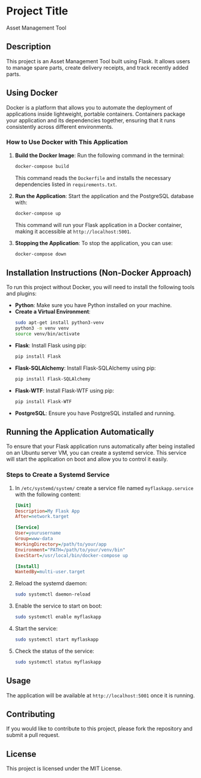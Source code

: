 # Project Title
Asset Management Tool

## Description
This project is an Asset Management Tool built using Flask. It allows users to manage spare parts, create delivery receipts, and track recently added parts.

## Using Docker
Docker is a platform that allows you to automate the deployment of applications inside lightweight, portable containers. Containers package your application and its dependencies together, ensuring that it runs consistently across different environments.


### How to Use Docker with This Application
1. **Build the Docker Image**: Run the following command in the terminal:
   ```bash
   docker-compose build
   ```
   This command reads the `Dockerfile` and installs the necessary dependencies listed in `requirements.txt`.

2. **Run the Application**: Start the application and the PostgreSQL database with:
   ```bash
   docker-compose up
   ```
   This command will run your Flask application in a Docker container, making it accessible at `http://localhost:5001`.

3. **Stopping the Application**: To stop the application, you can use:
   ```bash
   docker-compose down
   ```

## Installation Instructions (Non-Docker Approach)
To run this project without Docker, you will need to install the following tools and plugins:

- **Python**: Make sure you have Python installed on your machine.
- **Create a Virtual Environment**:
  ```bash
  sudo apt-get install python3-venv
  python3 -m venv venv
  source venv/bin/activate
  ```
- **Flask**: Install Flask using pip:
  ```bash
  pip install Flask
  ```
- **Flask-SQLAlchemy**: Install Flask-SQLAlchemy using pip:
  ```bash
  pip install Flask-SQLAlchemy
  ```
- **Flask-WTF**: Install Flask-WTF using pip:
  ```bash
  pip install Flask-WTF
  ```
- **PostgreSQL**: Ensure you have PostgreSQL installed and running.

## Running the Application Automatically
To ensure that your Flask application runs automatically after being installed on an Ubuntu server VM, you can create a systemd service. This service will start the application on boot and allow you to control it easily.

### Steps to Create a Systemd Service
1. In `/etc/systemd/system/` create a service file named `myflaskapp.service`  with the following content:
   ```ini
   [Unit]
   Description=My Flask App
   After=network.target

   [Service]
   User=yourusername
   Group=www-data
   WorkingDirectory=/path/to/your/app
   Environment="PATH=/path/to/your/venv/bin"
   ExecStart=/usr/local/bin/docker-compose up

   [Install]
   WantedBy=multi-user.target
   ```

2. Reload the systemd daemon:
   ```bash
   sudo systemctl daemon-reload
   ```

3. Enable the service to start on boot:
   ```bash
   sudo systemctl enable myflaskapp
   ```

4. Start the service:
   ```bash
   sudo systemctl start myflaskapp
   ```

5. Check the status of the service:
   ```bash
   sudo systemctl status myflaskapp
   ```

## Usage
The application will be available at `http://localhost:5001` once it is running.

## Contributing
If you would like to contribute to this project, please fork the repository and submit a pull request.

## License
This project is licensed under the MIT License.
